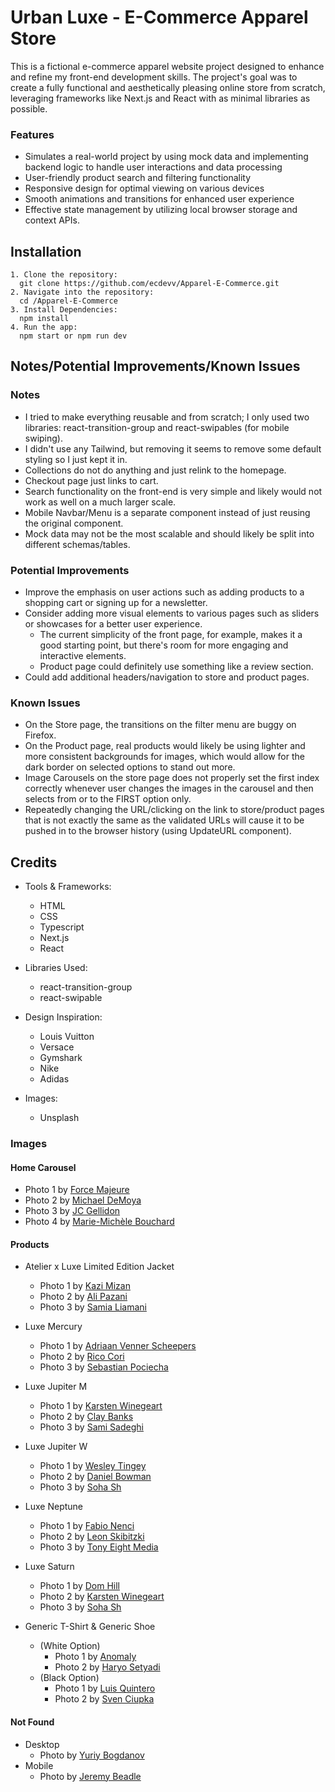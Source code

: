# Urban Luxe - E-Commerce Apparel Store

This is a fictional e-commerce apparel website project designed to enhance and refine my front-end development skills. The project's goal was to create a fully functional and aesthetically pleasing online store from scratch, leveraging frameworks like Next.js and React with as minimal libraries as possible.

### Features

- Simulates a real-world project by using mock data and implementing backend logic to handle user interactions and data processing
- User-friendly product search and filtering functionality
- Responsive design for optimal viewing on various devices
- Smooth animations and transitions for enhanced user experience
- Effective state management by utilizing local browser storage and context APIs.

## Installation

    1. Clone the repository:
      git clone https://github.com/ecdevv/Apparel-E-Commerce.git
    2. Navigate into the repository:
      cd /Apparel-E-Commerce
    3. Install Dependencies:
      npm install
    4. Run the app:
      npm start or npm run dev

## Notes/Potential Improvements/Known Issues

### Notes

- I tried to make everything reusable and from scratch; I only used two libraries: react-transition-group and react-swipables (for mobile swiping).
- I didn't use any Tailwind, but removing it seems to remove some default styling so I just kept it in.
- Collections do not do anything and just relink to the homepage.
- Checkout page just links to cart.
- Search functionality on the front-end is very simple and likely would not work as well on a much larger scale.
- Mobile Navbar/Menu is a separate component instead of just reusing the original component.
- Mock data may not be the most scalable and should likely be split into different schemas/tables.

### Potential Improvements

- Improve the emphasis on user actions such as adding products to a shopping cart or signing up for a newsletter.
- Consider adding more visual elements to various pages such as sliders or showcases for a better user experience. 
  - The current simplicity of the front page, for example, makes it a good starting point, but there's room for more engaging and interactive elements.
  - Product page could definitely use something like a review section.
- Could add additional headers/navigation to store and product pages.

### Known Issues

- On the Store page, the transitions on the filter menu are buggy on Firefox.
- On the Product page, real products would likely be using lighter and more consistent backgrounds for images, which would allow for the dark border on selected options to stand out more.
- Image Carousels on the store page does not properly set the first index correctly whenever user changes the images in the carousel and then selects from or to the FIRST option only.
- Repeatedly changing the URL/clicking on the link to store/product pages that is not exactly the same as the validated URLs will cause it to be pushed in to the browser history (using UpdateURL component).

## Credits

- Tools & Frameworks:
  - HTML
  - CSS
  - Typescript
  - Next.js
  - React

- Libraries Used:
  - react-transition-group
  - react-swipable

- Design Inspiration:
  - Louis Vuitton
  - Versace
  - Gymshark
  - Nike
  - Adidas

- Images:
  - Unsplash

### Images

#### Home Carousel

- Photo 1 by [Force Majeure](https://unsplash.com/photos/woman-and-man-posing-for-photoshoot-a08wHxn7p7A)
- Photo 2 by [Michael DeMoya](https://unsplash.com/photos/2-women-standing-near-wall-during-daytime-qI8xWRvfgGg)
- Photo 3 by [JC Gellidon](https://unsplash.com/photos/woman-leaning-on-wall-OGy5tojr7x8)
- Photo 4 by [Marie-Michèle Bouchard](https://unsplash.com/photos/man-in-white-shirt-and-pants-sitting-on-gray-concrete-floor-J_zYSwczKYA)

#### Products

- Atelier x Luxe Limited Edition Jacket
  - Photo 1 by [Kazi Mizan](https://unsplash.com/photos/a-man-in-a-black-suit-and-scarf-TjvKuYy2kuk)
  - Photo 2 by [Ali Pazani](https://unsplash.com/photos/person-wearing-black-coat-intLk-WtEcA)
  - Photo 3 by [Samia Liamani](https://unsplash.com/photos/woman-in-black-coat-holding-her-chin-Z_wD2N7K_wQ)

- Luxe Mercury
  - Photo 1 by [Adriaan Venner Scheepers](https://unsplash.com/photos/a-man-in-a-gray-hoodie-standing-in-front-of-a-wall-qHnmgJya2Zg)
  - Photo 2 by [Rico Cori](https://unsplash.com/photos/man-standing-near-grey-wlal-eIjEDkRzbOQ)
  - Photo 3 by [Sebastian Pociecha](https://unsplash.com/photos/man-in-green-hoodie-standing-beside-white-brick-wall-D86EPYMO6iE)

- Luxe Jupiter M
  - Photo 1 by [Karsten Winegeart](https://unsplash.com/photos/a-man-in-an-orange-jacket-and-sunglasses-j30dP1-EOeQ)
  - Photo 2 by [Clay Banks](https://unsplash.com/photos/person-in-orange-cap-and-jacket-by-mountain-slopes-om_K0istrAg)
  - Photo 3 by [Sami Sadeghi](https://unsplash.com/photos/a-woman-in-an-orange-jacket-ov6Ok3zQFuE)

- Luxe Jupiter W
  - Photo 1 by [Wesley Tingey](https://unsplash.com/photos/a-woman-with-pink-hair-wearing-a-yellow-jacket-6QWmZhLnFeQ)
  - Photo 2 by [Daniel Bowman](https://unsplash.com/photos/shallow-focus-photography-of-person-facing-trees-fkYugzeEDZo)
  - Photo 3 by [Soha Sh](https://unsplash.com/photos/a-woman-in-an-orange-jacket-ov6Ok3zQFuE)

- Luxe Neptune
  - Photo 1 by [Fabio Nenci](https://unsplash.com/photos/a-man-in-a-blue-sweat-suit-leaning-against-a-blue-wall-4f4Rfvnz6kY)
  - Photo 2 by [Leon Skibitzki](https://unsplash.com/photos/blue-and-white-balenciaga-hoodie-zUxd0TJo0Do)
  - Photo 3 by [Tony Eight Media](https://unsplash.com/photos/a-man-in-a-blue-hoodie-sitting-on-a-bench-WWcxE-MkhNw)

- Luxe Saturn
  - Photo 1 by [Dom Hill](https://unsplash.com/photos/woman-in-yellow-tracksuit-standing-on-basketball-court-side-nimElTcTNyY)
  - Photo 2 by [Karsten Winegeart](https://unsplash.com/photos/a-person-in-a-yellow-jacket-is-walking-through-a-tunnel-VPMV6X5OACQ)
  - Photo 3 by [Soha Sh](https://unsplash.com/photos/a-woman-in-a-yellow-raincoat-standing-next-to-a-van-aRAV1ou7W6I)

- Generic T-Shirt & Generic Shoe
  - (White Option)
    - Photo 1 by [Anomaly](https://unsplash.com/photos/man-wearing-white-crew-neck-t-shirts-WWesmHEgXDs)
    - Photo 2 by [Haryo Setyadi](https://unsplash.com/photos/white-crew-neck-t-shirt-acn5ERAeSb4)
  - (Black Option)
    - Photo 1 by [Luis Quintero](https://unsplash.com/photos/man-wearing-black-crew-neck-t-shirt-3qqiMT2LdR8)
    - Photo 2 by [Sven Ciupka](https://unsplash.com/photos/man-in-black-crew-neck-t-shirt-standing-near-brick-wall-x8Vg7Up6TUc)

#### Not Found

- Desktop
  - Photo by [Yuriy Bogdanov](https://unsplash.com/photos/man-wearing-black-coat-leaning-on-brown-brick-wall-MIkxc6WV9QA?utm_content=creditCopyText&utm_medium=referral&utm_source=unsplash)
- Mobile
  - Photo by [Jeremy Beadle](https://unsplash.com/photos/man-holding-his-black-suit-qnU-UR0o5X8?utm_content=creditCopyText&utm_medium=referral&utm_source=unsplash)